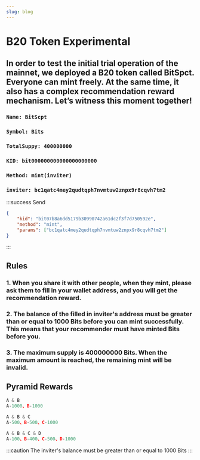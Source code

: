 ```yaml
---
slug: blog
---
```


# B20 Token Experimental

## In order to test the initial trial operation of the mainnet, we deployed a B20 token called BitSpct. Everyone can mint freely. At the same time, it also has a complex recommendation reward mechanism. Let’s witness this moment together!


### `Name: BitScpt`

### `Symbol: Bits`

### `TotalSuppy: 400000000`

### `KID: bit000000000000000000000`

### `Method: mint(inviter)`

### `inviter: bc1qatc4mey2qudtqph7nvmtuw2znpx9r8cqvh7tm2`

:::success Send
```json
{
	"kid": "bit07b8a6dd5179b30990742a61dc2f3f7d750592e",
	"method": "mint",
	"params": ["bc1qatc4mey2qudtqph7nvmtuw2znpx9r8cqvh7tm2"]
}
```
:::


## Rules

### 1. When you share it with other people, when they mint, please ask them to fill in your wallet address, and you will get the recommendation reward.

### 2. The balance of the filled in inviter's address must be greater than or equal to 1000 Bits before you can mint successfully. This means that your recommender must have minted Bits before you.

### 3. The maximum supply is 400000000 Bits. When the maximum amount is reached, the remaining mint will be invalid.

## Pyramid Rewards	


```javascript
A & B 
A-1000、B-1000

A & B & C
A-500、B-500、C-1000

A & B & C & D 
A-100、B-400、C-500、D-1000
```

:::caution
The inviter's balance must be greater than or equal to 1000 Bits
:::

